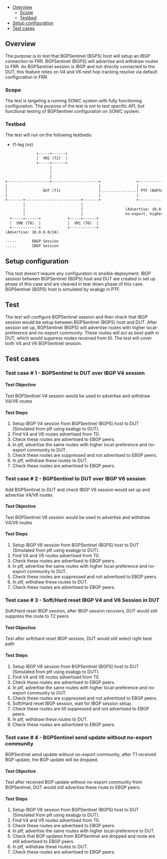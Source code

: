 - [Overview](#overview)
    - [Scope](#scope)
    - [Testbed](#testbed)
- [Setup configuration](#setup-configuration)
- [Test cases](#test-cases)

## Overview
The purpose is to test that BGPSentinel (BGPS) host will setup an IBGP connection to FRR. BGPSentinel (BGPS) will advertise and withdraw routes to FRR. As BGPSentinel session is IBGP and not directly connected to the DUT, this feature relies on V4 and V6 next hop tracking resolve via default configuration in FRR.

### Scope
The test is targeting a running SONIC system with fully functioning configuration. The purpose of the test is not to test specific API, but functional testing of BGPSentinel configuration on SONIC system.

### Testbed
The test will run on the following testbeds:
* t1-lag (vs)

```txt
              +-----+------+
              |  VM2 (T2)  |
              +-----+------+
                    |
                    |
                    |
+-------------------+---------------------+                +-------------------+
|                                         |                |                   |
|                DUT (T1)                 |................| PTF (BGPSentinel) |
|                                         |                |                   |
+-------+-------------------------+-------+                +-------------------+
        |                         |
        |                         |                   (Advertise: 10.0.0.0/24, community:
        |                         |                   no-export, higher local-preference)
  +-----+------+            +-----+------+
  |  VM0 (T0)  |            |  VM1 (T0)  |
  +------------+            +------------+
(Advertise: 10.0.0.0/24)

-----       EBGP Session
.....       IBGP Session
```

## Setup configuration
This test doesn't require any configuration in ansible deployment. IBGP session between BGPSentinel (BGPS) host and DUT are created in set up phase of this case and are cleaned in tear down phase of this case. BGPSentinel (BGPS) host is simulated by exabgp in PTF.

## Test
The test will configure BGPSentinel session and then check that IBGP session would be setup between BGPSentinel (BGPS) host and DUT. After session set up, BGPSentinel (BGPS) will advertise routes with higher local-preference and no-export community. These routes will act as best-path in DUT, which would suppress routes received from t0. The test will cover both V4 and V6 BGPSentinel session.

## Test cases
### Test case # 1 - BGPSentinel to DUT over IBGP V4 session

#### Test Objective
Test BGPSentinel V4 session would be used to advertise and withdraw V4/V6 routes

#### Test Steps
1. Setup IBGP V4 session from BGPSentinel (BGPS) host to DUT (Simulated from ptf using exabgp to DUT).
2. Find V4 and V6 routes advertised from T0.
3. Check these routes are advertised to EBGP peers.
4. In ptf, advertise the same routes with higher local-preference and no-export community to DUT.
5. Check these routes are suppressed and not advertised to EBGP peers.
6. In ptf, withdraw these routes to DUT.
7. Check these routes are advertised to EBGP peers.

### Test case # 2 - BGPSentinel to DUT over IBGP V6 session
Add BGPSentinel to DUT and check IBGP V6 session would set up and advertise V4/V6 routes

#### Test Objective
Test BGPSentinel V6 session would be used to advertise and withdraw V4/V6 routes

#### Test Steps
1. Setup IBGP V6 session from BGPSentinel (BGPS) host to DUT (Simulated from ptf using exabgp to DUT).
2. Find V4 and V6 routes advertised from T0.
3. Check these routes are advertised to EBGP peers.
4. In ptf, advertise the same routes with higher local-preference and no-export community to DUT.
5. Check these routes are suppressed and not advertised to EBGP peers.
6. In ptf, withdraw these routes to DUT.
7. Check these routes are advertised to EBGP peers.

### Test case # 3 - Soft/Hard reset IBGP V4 and V6 Session in DUT
Soft/Hard reset IBGP session, after IBGP session recovers, DUT would still suppress the route to T2 peers

#### Test Objective
Test after soft/hard reset IBGP session, DUT would still select right best path

#### Test Steps
1. Setup IBGP V6 session from BGPSentinel (BGPS) host to DUT (Simulated from ptf using exabgp to DUT).
2. Find V4 and V6 routes advertised from T0.
3. Check these routes are advertised to EBGP peers.
4. In ptf, advertise the same routes with higher local-preference and no-export community to DUT.
5. Check these routes are suppressed and not advertised to EBGP peers.
6. Soft/Hard reset IBGP session, wait for IBGP session setup.
7. Check these routes are till suppressed and not advertised to EBGP peers.
8. In ptf, withdraw these routes to DUT.
9. Check these routes are advertised to EBGP peers.

### Test case # 4 - BGPSentinel send update without no-export community
BGPSentinel send update without no-export community, after T1 received BGP update, the BGP update will be dropped.

#### Test Objective
Test after received BGP update without no-export community from BGPSentinel, DUT would still advertise these route to EBGP peers.

#### Test Steps
1. Setup IBGP V6 session from BGPSentinel (BGPS) host to DUT (Simulated from ptf using exabgp to DUT).
2. Find V4 and V6 routes advertised from T0.
3. Check these routes are advertised to EBGP peers.
4. In ptf, advertise the same routes with higher local-preference to DUT.
5. Check that BGP updates from BGPSentinel are dropped and route are still advertised to EBGP peers.
6. In ptf, withdraw these routes to DUT.
7. Check these routes are advertised to EBGP peers.
